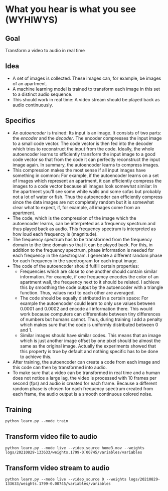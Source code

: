 # What you hear is what you see (WYHIWYS)

## Goal

Transform a video to audio in real time

## Idea

- A set of images is collected. These images can, for example, be images of an apartment. 
- A machine learning model is trained to transform each image in this set to a distinct audio sequence. 
- This should work in real time: A video stream should be played back as audio continuously. 

## Specifics

- An *autoencoder* is trained: Its input is an image. It consists of two parts: the *encoder* and the *decoder*. The encoder compresses the input image to a small code vector. The code vector is then fed into the decoder which tries to reconstruct the input from the code. Ideally, the whole autoencoder learns to efficiently transform the input image to a good code vector so that from the code it can perfectly reconstruct the input image again. In summary, the autoencoder learns to compress images. 
- This compression makes the most sense if all input images have something in common: For example, if the autoencoder learns on a set of images which represent an apartment, it can efficiently compress the images to a code vector because all images look somewhat similar: In the apartment you'll see some white walls and some sofas but probably not a lot of water or fish. Thus the autoencoder can efficiently compress since the data images are not completely random but it is somewhat clear what to expect, if, for example, all images come from an apartment. 
- The code, which is the compression of the image which the autoencoder learns, can be interpreted as a frequency spectrum and thus played back as audio. This frequency spectrum is interpreted as how loud each frequency is (magnitude).
- The frequency spectrum has to be transformed from the frequency domain to the time domain so that it can be played back. For this, in addition to the frequency spectrum, phase information is needed for each frequency in the spectrogram. I generate a different random phase for each frequency in the spectrogram for each input image. 
- The code of the autoencoder should fulfill certain properties: 
    - Frequencies which are close to one another should contain similar information. For example, if one frequency encodes the color of an apartment wall, the frequency next to it should be related. I achieve this by smoothing the code output by the autoencoder with a triangle function. Thus, values next to each other are averaged. 
    - The code should be equally distributed in a certain space: For example the autoencoder could learn to only use values between 0.0001 and 0.0002 and encode all information there. This would work because computers can differentiate between tiny differences of numbers but humans cannot. Thus, during training I add a penalty which makes sure that the code is uniformly distributed between 0 and 1. 
    - Similar images should have similar codes. This means that an image which is just another image offset by one pixel should be almost the same as the original image. Actually the experiments showed that this property is true by default and nothing specific has to be done to achieve this. 
- After training, the autoencoder can create a code from each image and this code can then by transformed into audio. 
- To make sure that a video can be transformed in real time and a human does not notice a large lag, the video is processed with 10 frames per second (fps) and audio is created for each frame. Because a different random phase is chosen for each frequency spectrum created from each frame, the audio output is a smooth continuous colored noise.  

## Training

    python learn.py --mode train

## Transform video file to audio

    python learn.py --mode live --video_source home3.mov --weights logs/20210829-133633/weights.1799-0.00745/variables/variables

## Transform video stream to audio

    python learn.py --mode live --video_source 0 --weights logs/20210829-133633/weights.1799-0.00745/variables/variables